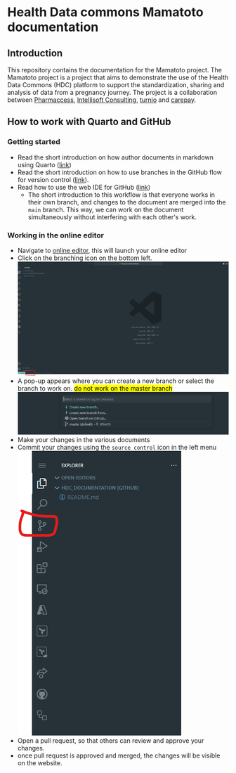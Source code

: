 # Health Data commons Mamatoto documentation

## Introduction

This repository contains the documentation for the Mamatoto project. The Mamatoto project is a project that aims to demonstrate the use of the Health Data Commons (HDC) platform to support the standardization, sharing and analysis of data from a pregnancy journey. The project is a collaboration between [Pharmaccess](https://www.pharmaccess.org/), [Intellisoft Consulting](https://www.intellisoftkenya.com/), [turnio](https://www.turn.io/) and [carepay](https://www.carepay.com/).

## How to work with Quarto and GitHub

### Getting started

- Read the short introduction on how author documents in markdown using Quarto ([link](https://quarto.org/docs/authoring/markdown-basics.html))
- Read the short introduction on how to use branches in the GitHub flow for version control ([link](https://docs.github.com/en/get-started/quickstart/github-flow)).
- Read how to use the web IDE for GitHub ([link](https://docs.gitlab.com/ee/user/project/web_ide/))
  - The short introduction to this workflow is that everyone works in their own branch, and changes to the document are merged into the `main` branch. This way, we can work on the document simultaneously without interfering with each other's work.

### Working in the online editor

- Navigate to [online editor](https://github.dev/PharmAccess/hdc-documentation), this will launch your online editor
- Click on the branching icon on the bottom left.
![Branching icon](github-switch-branch.png)
- A pop-up appears where you can create a new branch or select the branch to work on. <mark>do not work on the master branch</mark>
![Branching pop-up](github-branch-popup.png)
- Make your changes in the various documents
- Commit your changes using the `source control` icon in the left menu
![source control icon](github-source-control.png)
- Open a pull request, so that others can review and approve your changes.
- once pull request is approved and merged, the changes will be visible on the website.
